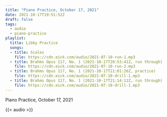 ```yaml
---
title: "Piano Practice, October 17, 2021"
date: 2021-10-17T19:51:52Z
draft: false
tags:
  - audio
  - piano-practice
playlist:
  title: Libby Practice
  songs:
  - title: Scales
    file: https://cdn.eick.com/audio/2021-07-10-run-1.mp3
  - title: Brahms Opus 117, No. 1 (2021-10-17T20:53:41Z, run through)
    file: https://cdn.eick.com/audio/2021-07-10-run-2.mp3
  - title: Brahms Opus 117, No. 1 (2021-10-17T21:01:26Z, practice)
    file: https://cdn.eick.com/audio/2021-07-10-drill-1.mp3
  - title: Brahms Opus 117, No. 1 (2021-10-17T21:14:12Z, run through)
    file: https://cdn.eick.com/audio/2021-07-10-drill-1.mp3
---
```

Piano Practice, October 17, 2021

{{< audio >}}
